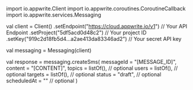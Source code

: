 import io.appwrite.Client
import io.appwrite.coroutines.CoroutineCallback
import io.appwrite.services.Messaging

val client = Client()
    .setEndpoint("https://cloud.appwrite.io/v1") // Your API Endpoint
    .setProject("5df5acd0d48c2") // Your project ID
    .setKey("919c2d18fb5d4...a2ae413da83346ad2") // Your secret API key

val messaging = Messaging(client)

val response = messaging.createSms(
    messageId = "[MESSAGE_ID]",
    content = "[CONTENT]",
    topics = listOf(), // optional
    users = listOf(), // optional
    targets = listOf(), // optional
    status = "draft", // optional
    scheduledAt = "" // optional
)
